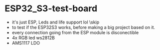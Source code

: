 # ESP32_S3-test-board

- it's just ESP, Leds and life support lol \skip
- to test if the ESP32S3 works, before making a big project based on it.
- every connection going from the ESP module is disconectible 
- 4x RGB led ws2812B
- AMS1117 LDO

<!-- status: hotový design desky, objednáno, osazeno, oskoušeno -->
<!-- funkčnost: Ano -->

